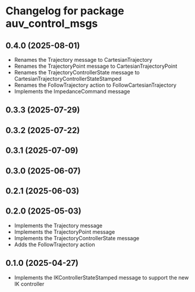 # Changelog for package auv_control_msgs

## 0.4.0 (2025-08-01)

- Renames the Trajectory message to CartesianTrajectory
- Renames the TrajectoryPoint message to CartesianTrajectoryPoint
- Renames the TrajectoryControllerState message to CartesianTrajectoryControllerStateStamped
- Renames the FollowTrajectory action to FollowCartesianTrajectory
- Implements the ImpedanceCommand message

## 0.3.3 (2025-07-29)

## 0.3.2 (2025-07-22)

## 0.3.1 (2025-07-09)

## 0.3.0 (2025-06-07)

## 0.2.1 (2025-06-03)

## 0.2.0 (2025-05-03)

- Implements the Trajectory message
- Implements the TrajectoryPoint message
- Implements the TrajectoryControllerState message
- Adds the FollowTrajectory action

## 0.1.0 (2025-04-27)

- Implements the IKControllerStateStamped message to support the new IK
controller
